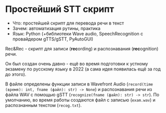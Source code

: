 # Простейший STT скрипт

* Что: простейшей скрипт для перевода речи в текст
* Зачем: автоматизация рутины, практика
* Язык: Python (+библиотеки Wave audio, SpeechRecognition с провайдером gTTS/gSTT, PyAutoGUI)

Rec&Rec - скрипт для записи (**rec**ording) и распознавания (**rec**ognition) речи.

Он был создан очень давно - ещё во время подготовки к устному экзамену по русскому языку в 2022 (а сама идея появилась ещё за год до этого).

В файле определены функции записи в Wavefront Audio (`record(time (время): int, fname (файл): str) -> None`) и распознавания речи из файла WAV с помощью gSTT (`recognize(fname (файл): str) -> str`). По умолчанию, во время работы создаются файл с записью (`exam.wav`) и распознанным текстом (`recog.txt`).

